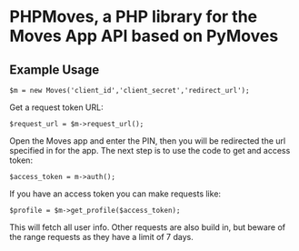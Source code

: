# PHPMoves, a PHP library for the Moves App API based on PyMoves


## Example Usage

	$m = new Moves('client_id','client_secret','redirect_url');

Get a request token URL:

	$request_url = $m->request_url();

Open the Moves app and enter the PIN, then you will be redirected the url specified in for the app. The next step is to use the code to get and access token:

	$access_token = m->auth();

If you have an access token you can make requests like:

	$profile = $m->get_profile($access_token);

This will fetch all user info. Other requests are also build in, but beware of the range requests as they have a limit of 7 days.
